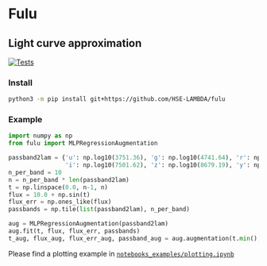 # Fulu
## Light curve approximation

[![Tests](https://github.com/HSE-LAMBDA/fulu/actions/workflows/tests.yml/badge.svg)](https://github.com/HSE-LAMBDA/fulu/actions/workflows/tests.yml)

### Install
```sh
python3 -m pip install git+https://github.com/HSE-LAMBDA/fulu
```

### Example
```python
import numpy as np
from fulu import MLPRegressionAugmentation

passband2lam = {'u': np.log10(3751.36), 'g': np.log10(4741.64), 'r': np.log10(6173.23),
                'i': np.log10(7501.62), 'z': np.log10(8679.19), 'y': np.log10(9711.53)}
n_per_band = 10
n = n_per_band * len(passband2lam)
t = np.linspace(0.0, n-1, n)
flux = 10.0 + np.sin(t)
flux_err = np.ones_like(flux)
passbands = np.tile(list(passband2lam), n_per_band)

aug = MLPRegressionAugmentation(passband2lam)
aug.fit(t, flux, flux_err, passbands)
t_aug, flux_aug, flux_err_aug, passband_aug = aug.augmentation(t.min(), t.max(), 100)
```

Please find a plotting example in [`notebooks_examples/plotting.ipynb`](notebooks_examples/plotting.ipynb)
